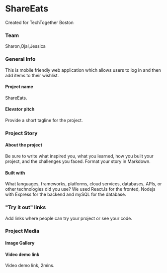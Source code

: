 # ShareEats

Created for TechTogether Boston 

### Team
Sharon,Ojal,Jessica

### General Info
This is mobile friendly web application which allows users to log in and then add items to their wishlist. 
#### Project name
ShareEats.
#### Elevator pitch

Provide a short tagline for the project.

### Project Story

#### About the project

Be sure to write what inspired you, what you learned, how you built your project, and the challenges you faced. Format your story in Markdown.

#### Built with

What languages, frameworks, platforms, cloud services, databases, APIs, or other technologies did you use?
We used ReactJs for the fronted, Nodejs with Express for the backend and mySQL for the database. 

### "Try it out" links

Add links where people can try your project or see your code.

### Project Media

#### Image Gallery

#### Video demo link

Video demo link, 2mins.

